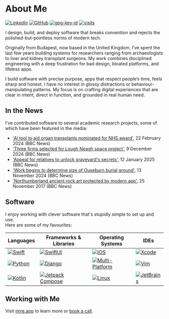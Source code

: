 # About Me

[![LinkedIn](https://img.shields.io/badge/Linked-in-0c66c3.svg)](https://www.linkedin.com/in/imre/)
[![GitHub](https://img.shields.io/badge/GitHub-%40imre-239a3b.svg)](https://github.com/imre)
[![gpg-key-id](https://img.shields.io/badge/0x83AE6894BF8C400A-blue?label=GPG-key)](https://github.com/imre.gpg)
[![visits](https://komarev.com/ghpvc/?username=imre&style=flat&color=313131&label=Profile+Visits&abbreviated=true)](https://github.com/imre)

I design, build, and deploy software that breaks convention and rejects the polished-but-pointless norms of modern tech.

Originally from Budapest, now based in the United Kingdom, I’ve spent the last few years building systems for researchers ranging from archaeologists to liver and kidney transplant surgeons. My work combines disciplined engineering with a deep frustration for bad design, bloated platforms, and lifeless apps.  

I build software with precise purpose, apps that respect people’s time, feels sharp and honest. I have no interest in glossy distractions or behaviour-manipulating patterns. My focus is on crafting digital experiences that are clear in intent, direct in function, and grounded in real human need.

## In the News
I’ve contributed software to several academic research projects, some of which have been featured in the media:

- ['AI tool to aid organ transplants nominated for NHS award'](https://link.imre.app/bbc-68353365), 22 February 2024 (BBC News)
- ['Three firms selected for Lough Neagh space project'](https://link.imre.app/bbc-cz6lpeg4veeo), 9 December 2024 (BBC News)
- ['Appeal for relatives to unlock graveyard's secrets'](https://link.imre.app/bbc-c62q3p5147po), 12 January 2025 (BBC News)
- ['Work begins to determine size of Ouseburn burial ground']( https://link.imre.app/bbc-c98en59r7qmo), 13 November 2024 (BBC News)
- ['Northumberland ancient rock art protected by modern app'](https://link.imre.app/bbc-42123939), 25 November 2017 (BBC News)

## Software

I enjoy working with clever software that's stupidly simple to set up and use.  
Here are some of my favourites:

| Languages | Frameworks & Libraries | Operating Systems | IDEs |
|-----------|-------------------------|-------------------|------|
| [![Swift](https://img.shields.io/badge/Swift-FA7343?logo=swift&logoColor=white)](https://developer.apple.com/swift/) | [![SwiftUI](https://img.shields.io/badge/SwiftUI-0D96F6?logo=swift&logoColor=white)](https://developer.apple.com/xcode/swiftui/) | [![iOS](https://img.shields.io/badge/iOS-2e2c2c?logo=apple&logoColor=white)](https://developer.apple.com/ios/) | [![Xcode](https://img.shields.io/badge/Xcode-147EFB?logo=xcode&logoColor=white)](https://developer.apple.com/xcode/) |
| [![Python](https://img.shields.io/badge/Python-3776AB?logo=python&logoColor=white)](https://www.python.org/) | [![Django](https://img.shields.io/badge/Django-092E20?logo=django&logoColor=white)](https://www.djangoproject.com/) | [![Multi-Platform](https://img.shields.io/badge/Multi--platform-333333?logo=computer&logoColor=white)](https://en.wikipedia.org/wiki/Cross-platform) | [![Vim](https://img.shields.io/badge/Vim-019733?logo=vim&logoColor=white)](https://www.vim.org/) |
| [![Kotlin](https://img.shields.io/badge/Kotlin-0095D5?logo=kotlin&logoColor=white)](https://kotlinlang.org/) | [![Jetpack Compose](https://img.shields.io/badge/Jetpack%20Compose-4285F4?logo=android&logoColor=white)](https://developer.android.com/jetpack/compose) | [![Linux](https://img.shields.io/badge/Linux-FCC624?logo=linux&logoColor=black)](https://www.linux.org/) | [![JetBrains](https://img.shields.io/badge/JetBrains-000000?logo=jetbrains&logoColor=white)](https://www.jetbrains.com/) |

## Working with Me

Visit [imre.app](https://link.imre.app/home) to learn more or [book a call](https://cal.com/imredraskovits).  
